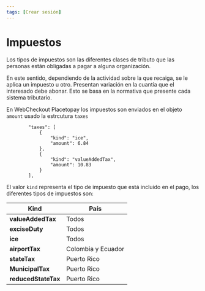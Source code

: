 ```yaml
---
tags: [Crear sesión]
---
```


# Impuestos

Los tipos de impuestos son las diferentes clases de tributo que las personas están obligadas a pagar a alguna organización.

En este sentido, dependiendo de la actividad sobre la que recaiga, se le aplica un impuesto u otro. Presentan variación en la cuantía que el interesado debe abonar. Esto se basa en la normativa que presente cada sistema tributario. 

En WebCheckout Placetopay los impuestos son enviados en el objeto `amount`  usado la estrcutura `taxes` 

            "taxes": [
                {
                    "kind": "ice",
                    "amount": 6.84
                },
                {
                    "kind": "valueAddedTax",
                    "amount": 10.83
                }
            ],

El valor `kind` representa el tipo de impuesto que está incluido en el pago, los diferentes tipos de impuestos son:


Kind | País
---------|----------
 **valueAddedTax** | Todos
 **exciseDuty** | Todos
 **ice** | Todos
 **airportTax** | Colombia y Ecuador
 **stateTax** | Puerto Rico
 **MunicipalTax** | Puerto Rico 
**reducedStateTax** | Puerto Rico
 